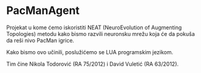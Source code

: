 # PacManAgent

Projekat u kome ćemo iskoristiti NEAT (NeuroEvolution of Augmenting Topologies) metodu kako bismo razvili neuronsku mrežu koja će da pokuša da reši nivo PacMan igrice.

Kako bismo ovo učinili, poslužićemo se LUA programskim jezikom.

Tim čine Nikola Todorović (RA 75/2012) i David Vuletić (RA 63/2012).

